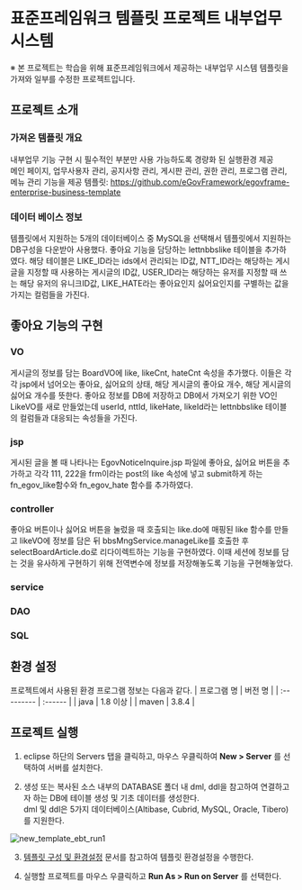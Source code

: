 # 표준프레임워크 템플릿 프로젝트 내부업무 시스템

※ 본 프로젝트는 학습을 위해 표준프레임워크에서 제공하는 내부업무 시스템 템플릿을 가져와 일부를 수정한 프로젝트입니다.

## 프로젝트 소개

### 가져온 템플릿 개요

내부업무 기능 구현 시 필수적인 부분만 사용 가능하도록 경량화 된 실행환경 제공  
메인 페이지, 업무사용자 관리, 공지사항 관리, 게시판 관리, 권한 관리, 프로그램 관리, 메뉴 관리 기능을 제공
템플릿: https://github.com/eGovFramework/egovframe-enterprise-business-template

### 데이터 베이스 정보
템플릿에서 지원하는 5개의 데이터베이스 중 MySQL을 선택해서 템플릿에서 지원하는 DB구성을 다운받아 사용했다. 좋아요 기능을 담당하는 lettnbbslike 테이블을 추가하였다. 해당 테이블은 LIKE_ID라는 ids에서 관리되는 ID값, NTT_ID라는 해당하는 게시글을 지정할 때 사용하는 게시글의 ID값, USER_ID라는 해당하는 유저를 지정할 때 쓰는 해당 유저의 유니크ID값, LIKE_HATE라는 좋아요인지 싫어요인지를 구별하는 값을 가지는 컬럼들을 가진다.

## 좋아요 기능의 구현

### VO
게시글의 정보를 담는 BoardVO에 like, likeCnt, hateCnt 속성을 추가했다. 이들은 각각 jsp에서 넘어오는 좋아요, 싫어요의 상태, 해당 게시글의 좋아요 개수, 해당 게시글의 싫어요 개수를 뜻한다. 
좋아요 정보를 DB에 저장하고 DB에서 가져오기 위한 VO인 LikeVO를 새로 만들었는데 userId, nttId, likeHate, likeId라는 lettnbbslike 테이블의 컬럼들과 대응되는 속성들을 가진다.

### jsp
게시된 글을 볼 때 나타나는 EgovNoticeInquire.jsp 파일에 좋아요, 싫어요 버튼을 추가하고 각각 111, 222을 frm이라는 post의 like 속성에 넣고 submit하게 하는 fn_egov_like함수와 fn_egov_hate 함수를 추가하였다.

### controller
좋아요 버튼이나 싫어요 버튼을 눌렀을 때 호출되는 like.do에 매핑된 like 함수를 만들고 likeVO에 정보를 담은 뒤 bbsMngService.manageLike를 호출한 후 selectBoardArticle.do로 리다이렉트하는 기능을 구현하였다. 이때 세션에 정보를 담는 것을 유사하게 구현하기 위해 전역변수에 정보를 저장해놓도록 기능을 구현해놓았다.

### service

### DAO

### SQL

## 환경 설정
프로젝트에서 사용된 환경 프로그램 정보는 다음과 같다.
| 프로그램 명 | 버전 명 |
| :--------- | :------ |
| java | 1.8 이상 |
| maven | 3.8.4 |

## 프로젝트 실행

1. eclipse 하단의 Servers 탭을 클릭하고, 마우스 우클릭하여 **New > Server** 를 선택하여 서버를 설치한다.

2. 생성 또는 복사된 소스 내부의 DATABASE 폴더 내 dml, ddl을 참고하여 연결하고자 하는 DB에 테이블 생성 및 기초 데이터를 생성한다.  
   dml 및 ddl은 5가지 데이터베이스(Altibase, Cubrid, MySQL, Oracle, Tibero)를 지원한다.

![new_template_ebt_run1](https://user-images.githubusercontent.com/3771788/229034630-011a963b-e06b-4e72-8e0a-7ead977280a9.jpg)

3. [템플릿 구성 및 환경설정](https://www.egovframe.go.kr/wiki/doku.php?id=egovframework:let4:configration) 문서를 참고하여 템플릿 환경설정을 수행한다.

4. 실행할 프로젝트를 마우스 우클릭하고 **Run As > Run on Server** 를 선택한다.

